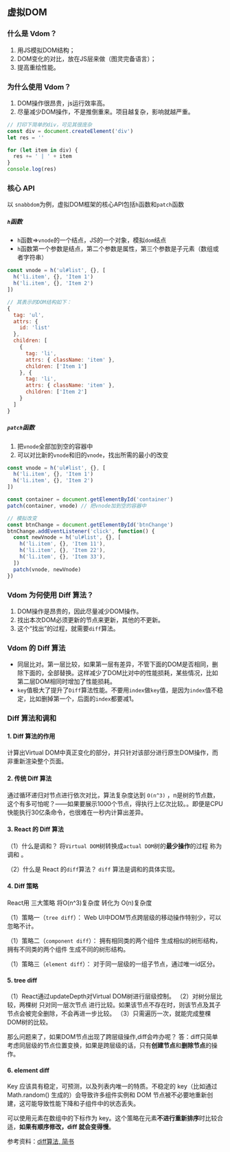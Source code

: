 ## 虚拟DOM

### 什么是 Vdom？
1. 用JS模拟DOM结构；
2. DOM变化的对比，放在JS层来做（图灵完备语言）；
3. 提高重绘性能。

### 为什么使用 Vdom？
1. DOM操作很昂贵，js运行效率高。
2. 尽量减少DOM操作，不是推倒重来。项目越复杂，影响就越严重。

```js
// 打印下简单的div，可见其很庞杂
const div = document.createElement('div')
let res = ''

for (let item in div) {
  res += ' | ' + item
}
console.log(res)
```

### 核心 API
以 `snabbdom`为例，虚拟DOM框架的核心API包括`h`函数和`patch`函数

##### `h`函数
- `h`函数=>`vnode`的一个结点，JS的一个对象，模拟`dom`结点
- `h`函数第一个参数是结点，第二个参数是属性，第三个参数是子元素（数组或者字符串）
```js
const vnode = h('ul#list', {}, [
  h('li.item', {}, 'Item 1')
  h('li.item', {}, 'Item 2')
])

// 其表示的DOM结构如下：
{
  tag: 'ul',
  attrs: {
    id: 'list'
  },
  children: [
    {
      tag: 'li',
      attrs: { className: 'item' },
      children: ['Item 1']
    }, {
      tag: 'li',
      attrs: { className: 'item' },
      children: ['Item 2']
    }
  ]
}
```

##### `patch`函数
1. 把`vnode`全部加到空的容器中
2. 可以对比新的`vnode`和旧的`vnode`，找出所需的最小的改变

```js
const vnode = h('ul#list', {}, [
  h('li.item', {}, 'Item 1')
  h('li.item', {}, 'Item 2')
])

const container = document.getElementById('container')
patch(container, vnode) // 把vnode加到空的容器中

// 模拟改变
const btnChange = document.getElementById('btnChange')
btnChange.addEventListener('click', function() {
  const newVnode = h('ul#list', {}, [
    h('li.item', {}, 'Item 11'),
    h('li.item', {}, 'Item 22'),
    h('li.item', {}, 'Item 33'),
  ])
  patch(vnode, newVnode)
})
```

### Vdom 为何使用 Diff 算法？
1. DOM操作是昂贵的，因此尽量减少DOM操作。
2. 找出本次DOM必须更新的节点来更新，其他的不更新。
3. 这个“找出”的过程，就需要`diff`算法。

### Vdom 的 Diff 算法
- 同层比对。第一层比较，如果第一层有差异，不管下面的DOM是否相同，删除下面的，全部替换。这样减少了DOM比对中的性能损耗，某些情况，比如第二层DOM相同时增加了性能损耗。
- `key`值极大了提升了`Diff`算法性能。不要用`index`做`key`值，是因为`index`值不稳定，比如删掉第一个，后面的`index`都要减1。



### Diff 算法和调和

#### 1. Diff 算法的作用

计算出Virtual DOM中真正变化的部分，并只针对该部分进行原生DOM操作，而非重新渲染整个页面。

#### 2. 传统 Diff 算法

通过循环递归对节点进行依次对比，算法复杂度达到 `O(n^3)` ，n是树的节点数，这个有多可怕呢？——如果要展示1000个节点，得执行上亿次比较。。即便是CPU快能执行30亿条命令，也很难在一秒内计算出差异。

#### 3. React 的 Diff 算法

（1）什么是调和？
将`Virtual DOM`树转换成`actual DOM`树的**最少操作**的过程 称为 调和 。

（2）什么是 React 的`diff`算法？
`diff` 算法是调和的具体实现。

#### 4. Diff 策略

React用 三大策略 将O(n^3)复杂度 转化为 O(n)复杂度

（1）策略一（`tree diff`）：
Web UI中DOM节点跨层级的移动操作特别少，可以忽略不计。

（1）策略二（`component diff`）：
拥有相同类的两个组件 生成相似的树形结构，
拥有不同类的两个组件 生成不同的树形结构。

（1）策略三（`element diff`）：
对于同一层级的一组子节点，通过唯一id区分。

#### 5. tree diff

（1）React通过updateDepth对Virtual DOM树进行层级控制。
（2）对树分层比较，两棵树 只对同一层次节点 进行比较。如果该节点不存在时，则该节点及其子节点会被完全删除，不会再进一步比较。
（3）只需遍历一次，就能完成整棵DOM树的比较。

那么问题来了，如果DOM节点出现了跨层级操作,diff会咋办呢？
答：diff只简单考虑同层级的节点位置变换，如果是跨层级的话，只有**创建节点**和**删除节点**的操作。


#### 6. element diff

Key 应该具有稳定，可预测，以及列表内唯一的特质。不稳定的 key（比如通过 Math.random() 生成的）会导致许多组件实例和 DOM 节点被不必要地重新创建，这可能导致性能下降和子组件中的状态丢失。

可以使用元素在数组中的下标作为 key。这个策略在元素**不进行重新排序**时比较合适，**如果有顺序修改，diff 就会变得慢**。


参考资料：[diff算法, 简书](https://www.jianshu.com/p/3ba0822018cf)

